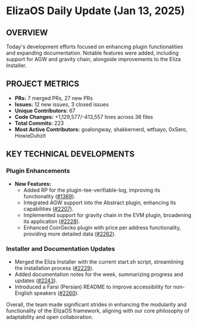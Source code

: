 # ElizaOS Daily Update (Jan 13, 2025)

## OVERVIEW 
Today's development efforts focused on enhancing plugin functionalities and expanding documentation. Notable features were added, including support for AGW and gravity chain, alongside improvements to the Eliza Installer.

## PROJECT METRICS
- **PRs:** 7 merged PRs, 27 new PRs
- **Issues:** 12 new issues, 3 closed issues
- **Unique Contributors:** 67
- **Code Changes:** +1,129,577/-413,557 lines across 36 files
- **Total Commits:** 223
- **Most Active Contributors:** goalongway, shakkernerd, wtfsayo, 0xSero, HowieDuhzit

## KEY TECHNICAL DEVELOPMENTS

### Plugin Enhancements
- **New Features:**
  - Added RP for the plugin-tee-verifiable-log, improving its functionality ([#1369](https://github.com/elizaos/eliza/pull/1369)).
  - Integrated AGW support into the Abstract plugin, enhancing its capabilities ([#2207](https://github.com/elizaos/eliza/pull/2207)).
  - Implemented support for gravity chain in the EVM plugin, broadening its application ([#2228](https://github.com/elizaos/eliza/pull/2228)).
  - Enhanced CoinGecko plugin with price per address functionality, providing more detailed data ([#2262](https://github.com/elizaos/eliza/pull/2262)).

### Installer and Documentation Updates
- Merged the Eliza Installer with the current start.sh script, streamlining the installation process ([#2229](https://github.com/elizaos/eliza/pull/2229)).
- Added documentation notes for the week, summarizing progress and updates ([#2243](https://github.com/elizaos/eliza/pull/2243)).
- Introduced a Farsi (Persian) README to improve accessibility for non-English speakers ([#2260](https://github.com/elizaos/eliza/pull/2260)). 

Overall, the team made significant strides in enhancing the modularity and functionality of the ElizaOS framework, aligning with our core philosophy of adaptability and open collaboration.